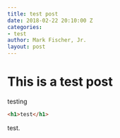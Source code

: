 ```yaml
---
title: test post
date: 2018-02-22 20:10:00 Z
categories:
- test
author: Mark Fischer, Jr.
layout: post
---
```


# This is a test post

testing

```html
<h1>test</h1>
```

test.